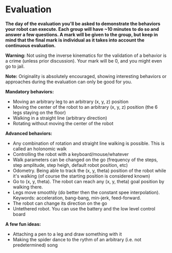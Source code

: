 # Evaluation

**The day of the evaluation you'll be asked to demonstrate the behaviors your robot can execute. Each group will have ~10 minutes to do so and answer a few questions. A mark will be given to the group, but keep in mind that the final mark is individual as it takes into account the continuous evaluation.**

**Warning:** Not using the inverse kinematics for the validation of a behavior is a crime (unless prior discussion). Your mark will be 0, and you might even go to jail.

**Note:** Originality is absolutely encouraged, showing interesting behaviors or approaches during the evaluation can only be good for you.

**Mandatory behaviors:**

   - Moving an arbitrary leg to an arbitrary (x, y, z) position
   - Moving the center of the robot to an arbitrary (x, y, z) position (the 6 legs staying on the floor)
   - Walking in a straight line (arbitrary direction)
   - Rotating without moving the center of the robot

**Advanced behaviors:**
- Any combination of rotation and straight line walking is possible. This is called an holonomic walk
- Controlling the robot with a keyboard/mouse/whatever
- Walk parameters can be changed on the go (frequency of the steps, step amplitude, step heigh, default robot position, etc)
- Odometry. Being able to track the (x, y, theta) position of the robot while it's walking (of course the starting position is considered known)
- Go to (x, y, theta). The robot can reach any (x, y, theta) goal position by walking there.
- Legs move smoothly (do better then the constant spee interpolation). Keywords: acceleration, bang-bang, min-jerk, feed-forward.
- The robot can change its direction on the go
- Untethered robot. You can use the battery and the low level control board
  

**A few fun ideas:**
- Attaching a pen to a leg and draw something with it
- Making the spider dance to the rythm of an arbitrary (i.e. not predetermined) song
